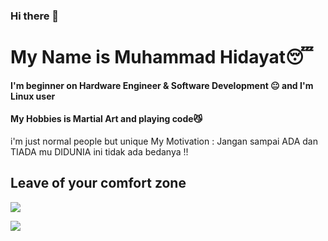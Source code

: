 ### Hi there 👋
# My Name is Muhammad Hidayat😴
#### I'm beginner on Hardware Engineer & Software Development 😐 and I'm Linux user
#### My Hobbies is Martial Art and playing code😼
 i'm just normal people but unique
 My Motivation : Jangan sampai ADA dan TIADA mu DIDUNIA ini tidak ada bedanya !!
## Leave of your comfort zone

<a href="https://github.com/hd4y2t/github-profile-views-counter">
    <img src="https://komarev.com/ghpvc/?username=antonkomarev">
</a>

[Ÿ HŸPE]: https://yhype.halp.im
[GitHub Profile Views Counter]: https://github.com/hd4y2t/github-profile-views-counter

![](https://hit.yhype.halp.im/github/profile?user_id=52199422&color=42f5d1)


